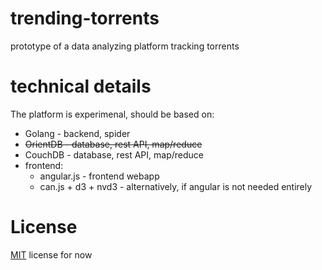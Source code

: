 # trending-torrents
prototype of a data analyzing platform tracking torrents

# technical details
The platform is experimenal, should be based on:  

  * Golang - backend, spider
  * ~~OrientDB - database, rest API, map/reduce~~
  * CouchDB - database, rest API, map/reduce
  * frontend:
    * angular.js - frontend webapp
    * can.js + d3 + nvd3 - alternatively, if angular is not needed entirely 

# License
[MIT](LICENSE) license for now